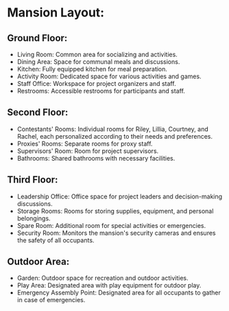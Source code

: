 # Mansion Layout:
## Ground Floor:
- Living Room: Common area for socializing and activities.
- Dining Area: Space for communal meals and discussions.
- Kitchen: Fully equipped kitchen for meal preparation.
- Activity Room: Dedicated space for various activities and games.
- Staff Office: Workspace for project organizers and staff.
- Restrooms: Accessible restrooms for participants and staff.
## Second Floor:
- Contestants' Rooms: Individual rooms for Riley, Lillia, Courtney, and Rachel, each personalized according to their needs and preferences.
- Proxies' Rooms: Separate rooms for proxy staff.
- Supervisors' Room: Room for project supervisors.
- Bathrooms: Shared bathrooms with necessary facilities.
## Third Floor:
- Leadership Office: Office space for project leaders and decision-making discussions.
- Storage Rooms: Rooms for storing supplies, equipment, and personal belongings.
- Spare Room: Additional room for special activities or emergencies.
- Security Room: Monitors the mansion's security cameras and ensures the safety of all occupants.
## Outdoor Area:
- Garden: Outdoor space for recreation and outdoor activities.
- Play Area: Designated area with play equipment for outdoor play.
- Emergency Assembly Point: Designated area for all occupants to gather in case of emergencies.